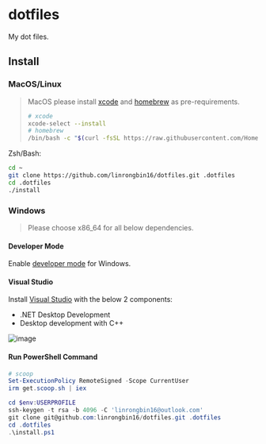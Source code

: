 # dotfiles

My dot files.

## Install

### MacOS/Linux

> MacOS please install [xcode](https://developer.apple.com/support/xcode/) and [homebrew](https://brew.sh/) as pre-requirements.
>
> ```bash
> # xcode
> xcode-select --install
> # homebrew
> /bin/bash -c "$(curl -fsSL https://raw.githubusercontent.com/Homebrew/install/HEAD/install.sh)"
> ```

Zsh/Bash:

```bash
cd ~
git clone https://github.com/linrongbin16/dotfiles.git .dotfiles
cd .dotfiles
./install
```

### Windows

> Please choose x86_64 for all below dependencies.

#### Developer Mode

Enable [developer mode](https://learn.microsoft.com/en-us/windows/apps/get-started/enable-your-device-for-development#activate-developer-mode) for Windows.

#### Visual Studio

Install [Visual Studio](https://www.visualstudio.com/) with the below 2 components:

- .NET Desktop Development
- Desktop development with C++

![image](https://github.com/linrongbin16/lin.nvim/assets/6496887/bca811b5-8b1a-42c0-9283-c38e75f2f06a)

#### Run PowerShell Command

```powershell
# scoop
Set-ExecutionPolicy RemoteSigned -Scope CurrentUser
irm get.scoop.sh | iex

cd $env:USERPROFILE
ssh-keygen -t rsa -b 4096 -C 'linrongbin16@outlook.com'
git clone git@github.com:linrongbin16/dotfiles.git .dotfiles
cd .dotfiles
.\install.ps1
```
